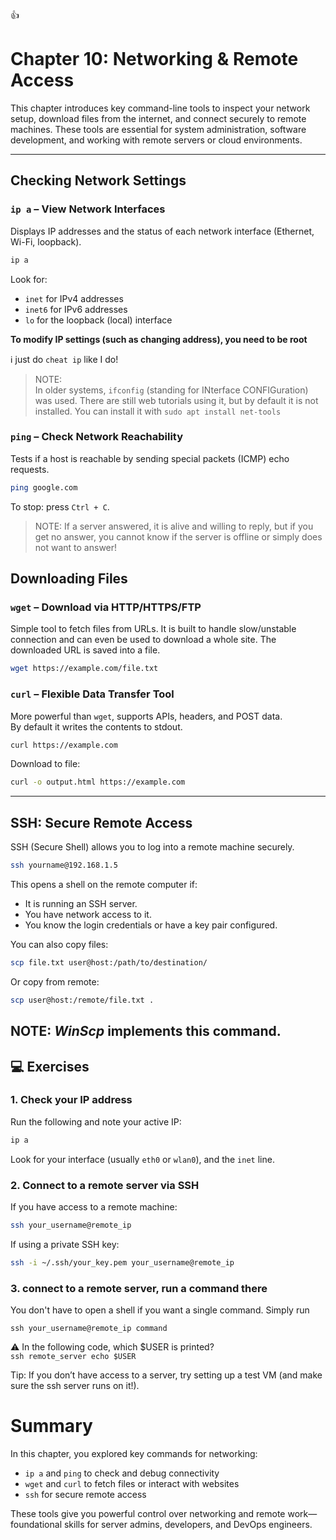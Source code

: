 
👍

# Chapter 10: Networking & Remote Access

This chapter introduces key command-line tools to inspect your network setup, download files from the internet, and connect securely to remote machines. These tools are essential for system administration, software development, and working with remote servers or cloud environments.

---

##  Checking Network Settings

### `ip a` – View Network Interfaces
Displays IP addresses and the status of each network interface (Ethernet, Wi-Fi, loopback).

```bash
ip a
```

Look for:
- `inet` for IPv4 addresses
- `inet6` for IPv6 addresses
- `lo` for the loopback (local) interface

**To modify IP settings (such as changing address), you need to be root**

ℹ️ just do `cheat ip` like I do!

> NOTE:<br> 
In older systems, `ifconfig`  (standing for INterface CONFIGuration) was used. There are still web tutorials using it, but by default it is not installed. You can install it with `sudo apt install net-tools`


### `ping` – Check Network Reachability
Tests if a host is reachable by sending special packets (ICMP) echo requests. 

```bash
ping google.com
```

To stop: press `Ctrl + C`.

> NOTE: If a server answered, it is alive and willing to reply, but if you get no answer, you cannot know if the server is offline or simply does not want to answer!



##  Downloading Files

### `wget` – Download via HTTP/HTTPS/FTP
Simple tool to fetch files from URLs. It is built to handle slow/unstable connection and can even be used to download a whole site. The downloaded URL is saved into a file.

```bash
wget https://example.com/file.txt
```

### `curl` – Flexible Data Transfer Tool
More powerful than `wget`, supports APIs, headers, and POST data. <br>
By default it writes the contents to stdout.


```bash
curl https://example.com
```

Download to file:
```bash
curl -o output.html https://example.com
```


---

##  SSH: Secure Remote Access

SSH (Secure Shell) allows you to log into a remote machine securely.

```bash
ssh yourname@192.168.1.5
```

This opens a shell on the remote computer if:

- It is running an SSH server.
- You have network access to it.
- You know the login credentials or have a key pair configured.

You can also copy files:
```bash
scp file.txt user@host:/path/to/destination/
```

Or copy from remote:
```bash
scp user@host:/remote/file.txt .
```

NOTE: *WinScp* implements this command.
---

## 💻 Exercises

### 1. Check your IP address
Run the following and note your active IP:
```bash
ip a
```
Look for your interface (usually `eth0` or `wlan0`), and the `inet` line.

### 2. Connect to a remote server via SSH
If you have access to a remote machine:

```bash
ssh your_username@remote_ip
```

If using a private SSH key:
```bash
ssh -i ~/.ssh/your_key.pem your_username@remote_ip
```

### 3. connect to a remote server, run a command there
You don't have to open a shell if you want a single command. Simply run

`ssh your_username@remote_ip command`

⚠️ In the following code, which $USER is printed?<br>
`ssh remote_server echo $USER`

Tip: If you don’t have access to a server, try setting up a test VM (and make sure the ssh server runs on it!).



# Summary

In this chapter, you explored key commands for networking:

- `ip a` and `ping` to check and debug connectivity
- `wget` and `curl` to fetch files or interact with websites
- `ssh` for secure remote access

These tools give you powerful control over networking and remote work—foundational skills for server admins, developers, and DevOps engineers.
